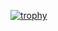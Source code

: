 [![trophy](https://github-profile-trophy.vercel.app/?username=pavan-reddy-28)](https://github.com/ryo-ma/github-profile-trophy)
